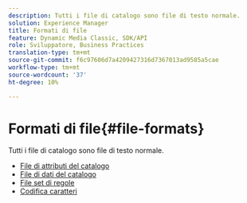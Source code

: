 ```yaml
---
description: Tutti i file di catalogo sono file di testo normale.
solution: Experience Manager
title: Formati di file
feature: Dynamic Media Classic, SDK/API
role: Sviluppatore, Business Practices
translation-type: tm+mt
source-git-commit: f6c97606d7a4209427316d7367013ad9585a5cae
workflow-type: tm+mt
source-wordcount: '37'
ht-degree: 10%

---
```



# Formati di file{#file-formats}

Tutti i file di catalogo sono file di testo normale.

* [File di attributi del catalogo](r-catalog-attribute-files.md)
* [File di dati del catalogo](r-catalog-data-files.md)
* [File set di regole](r-rule-set-files.md)
* [Codifica caratteri](r-is-cat-character-encoding.md)
